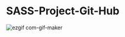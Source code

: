 # SASS-Project-Git-Hub

![ezgif com-gif-maker](https://user-images.githubusercontent.com/116838694/213127358-82b83eb3-849c-4c32-8aaf-65e0423d33d7.gif)
